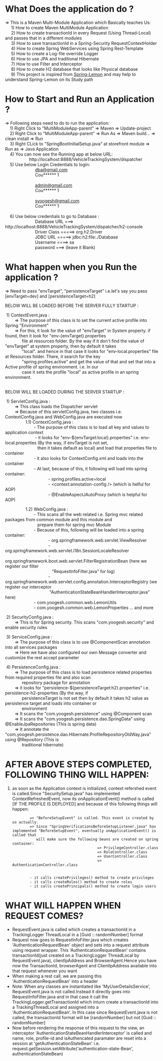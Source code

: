 # What Does the application do ? </br> 
=> This is a Maven Multi-Module Application which Basically teaches Us: </br>
         &nbsp;&nbsp;&nbsp;&nbsp; 1) How to create Maven MultiModule Application</br>
         &nbsp;&nbsp;&nbsp;&nbsp; 2) How to create transactionId in every Request (Using Thread-Local) and passes that in a different modules </br>
         &nbsp; &nbsp;&nbsp;&nbsp;3) How to save transactionId in a Spring-Security RequestContextHolder </br>
         &nbsp;&nbsp;&nbsp;&nbsp; 4) How to create Spring WebServices using Spring Rest-Template </br>
         &nbsp;&nbsp;&nbsp;&nbsp; 5) How to create a Log-file override Logger</br>
         &nbsp;&nbsp;&nbsp;&nbsp; 6) How to use JPA and traditional Hibernate </br>
         &nbsp;&nbsp;&nbsp;&nbsp; 7) How to use Filter and Interceptor </br>
         &nbsp;&nbsp;&nbsp;&nbsp; 8) How to create H2 database that looks like Physical database</br>
         &nbsp;&nbsp;&nbsp;&nbsp;&nbsp;9) This project is inspired from <a href="https://github.com/naturalprogrammer/spring-lemon.git">Spring-Lemon</a> and may help to understand Spring-Lemon on its Study path </br>
                                                                                                                                
          
# How to Start and Run an Application ?                                                                                          </br>
=> Following steps need to do to run the application:                                                                           </br>
          &nbsp;&nbsp;&nbsp;&nbsp;1) Right Click to "MultiModuleApp-parent" => Maven => Update-project                                                  </br>
          &nbsp;&nbsp;&nbsp;&nbsp;2) Right Click to "MultiModuleApp-parent" => Run As => Maven build... => clean install => Run                         </br>
          &nbsp;&nbsp;&nbsp;&nbsp;3) Right CLick to "SpringBootInitialSetup.java" at storefront module => Run as => Java Application                    </br>
          &nbsp;&nbsp;&nbsp;&nbsp;4) You can now see the Running app at below URL: </br>
          &nbsp;&nbsp;&nbsp;&nbsp;&nbsp;&nbsp;&nbsp;&nbsp;&nbsp;&nbsp;&nbsp;&nbsp;&nbsp;&nbsp;&nbsp;&nbsp;&nbsp;&nbsp;&nbsp;&nbsp;http://localhost:8888/VehicleTrackingSystem/dispatcher  </br> 
          &nbsp;&nbsp;&nbsp;&nbsp;5) Use below Login Credentials to login:                                                             
           &nbsp;&nbsp;&nbsp;&nbsp;&nbsp;&nbsp;&nbsp;&nbsp;&nbsp;&nbsp;&nbsp;&nbsp;&nbsp;&nbsp;&nbsp;&nbsp;&nbsp;&nbsp;&nbsp;&nbsp;&nbsp;&nbsp;&nbsp;&nbsp;&nbsp;dba@gmail.com                    
           &nbsp;&nbsp;&nbsp;&nbsp;&nbsp;&nbsp;&nbsp;&nbsp;&nbsp;&nbsp;&nbsp;&nbsp;&nbsp;&nbsp;&nbsp;&nbsp;&nbsp;&nbsp;&nbsp;&nbsp;&nbsp;&nbsp;&nbsp;&nbsp;&nbsp;Cou****** 1 </br>
                                                                                      </br>
                        &nbsp;&nbsp;&nbsp;&nbsp;&nbsp;&nbsp;&nbsp;&nbsp;&nbsp;&nbsp;&nbsp;&nbsp;&nbsp;&nbsp;&nbsp;&nbsp;&nbsp;&nbsp;&nbsp;&nbsp;&nbsp;&nbsp;&nbsp;&nbsp;&nbsp;admin@gmail.com  </br>
                        &nbsp;&nbsp;&nbsp;&nbsp;&nbsp;&nbsp;&nbsp;&nbsp;&nbsp;&nbsp;&nbsp;&nbsp;&nbsp;&nbsp;&nbsp;&nbsp;&nbsp;&nbsp;&nbsp;&nbsp;&nbsp;&nbsp;&nbsp;&nbsp;&nbsp;Cou****** 1   </br>
                                                                                     </br>
                        &nbsp;&nbsp;&nbsp;&nbsp;&nbsp;&nbsp;&nbsp;&nbsp;&nbsp;&nbsp;&nbsp;&nbsp;&nbsp;&nbsp;&nbsp;&nbsp;&nbsp;&nbsp;&nbsp;&nbsp;&nbsp;&nbsp;&nbsp;&nbsp;&nbsp;syoogesh@gmail.com  </br>
                        &nbsp;&nbsp;&nbsp;&nbsp;&nbsp;&nbsp;&nbsp;&nbsp;&nbsp;&nbsp;&nbsp;&nbsp;&nbsp;&nbsp;&nbsp;&nbsp;&nbsp;&nbsp;&nbsp;&nbsp;&nbsp;&nbsp;&nbsp;&nbsp;&nbsp;Cou****** 1 </br>										
&nbsp;&nbsp;&nbsp;&nbsp;6) Use below credentials to go to Database :                                                                          </br>
                        &nbsp;&nbsp;&nbsp;&nbsp;&nbsp;&nbsp;&nbsp;&nbsp;&nbsp;&nbsp;&nbsp;&nbsp;&nbsp;&nbsp;&nbsp;&nbsp;&nbsp;&nbsp;&nbsp;&nbsp;&nbsp;&nbsp;&nbsp;&nbsp;&nbsp;Database URL ===> http://localhost:8888/VehicleTrackingSystem/dispatcher/h2-console                     </br>
                        &nbsp;&nbsp;&nbsp;&nbsp;&nbsp;&nbsp;&nbsp;&nbsp;&nbsp;&nbsp;&nbsp;&nbsp;&nbsp;&nbsp;&nbsp;&nbsp;&nbsp;&nbsp;&nbsp;&nbsp;&nbsp;&nbsp;&nbsp;&nbsp;&nbsp;Driver Class =====>  org.h2.Driver                                                                      </br>
                        &nbsp;&nbsp;&nbsp;&nbsp;&nbsp;&nbsp;&nbsp;&nbsp;&nbsp;&nbsp;&nbsp;&nbsp;&nbsp;&nbsp;&nbsp;&nbsp;&nbsp;&nbsp;&nbsp;&nbsp;&nbsp;&nbsp;&nbsp;&nbsp;&nbsp;JDBC URL =====> jdbc:h2:file:./Database                                                                 </br>
                        &nbsp;&nbsp;&nbsp;&nbsp;&nbsp;&nbsp;&nbsp;&nbsp;&nbsp;&nbsp;&nbsp;&nbsp;&nbsp;&nbsp;&nbsp;&nbsp;&nbsp;&nbsp;&nbsp;&nbsp;&nbsp;&nbsp;&nbsp;&nbsp;&nbsp;Username ====> sa                                                                                       </br>
                        &nbsp;&nbsp;&nbsp;&nbsp;&nbsp;&nbsp;&nbsp;&nbsp;&nbsp;&nbsp;&nbsp;&nbsp;&nbsp;&nbsp;&nbsp;&nbsp;&nbsp;&nbsp;&nbsp;&nbsp;&nbsp;&nbsp;&nbsp;&nbsp;&nbsp;password ===> (leave it Blank)                                                                          </br>
                        

# What happen when you Run the application ? </br>   
=> Need to pass "envTarget", "persistenceTarget" i.e.let's say you pass [envTarget=dev]   and [persistenceTarget=h2] 

BELOW WILL BE LOADED BEFORE THE SERVER FULLY STARTUP : </br>

&nbsp;1) ContextEvent.java : </br>
&nbsp;&nbsp;&nbsp;&nbsp;&nbsp;&nbsp;&nbsp;&nbsp;=> The purpose of this class is to set the current active profile into Spring "Environment" </br>
&nbsp;&nbsp;&nbsp;&nbsp;&nbsp;&nbsp;&nbsp;&nbsp;=> For this, it look for the value of "envTarget" in System property. if found, then it look for "env-{envTarget}.properties </br>
&nbsp;&nbsp;&nbsp;&nbsp;&nbsp;&nbsp;&nbsp;&nbsp;&nbsp;&nbsp;&nbsp;&nbsp;&nbsp;&nbsp;file at  resources folder. By the way if it don't find the value of "envTarget" at system property, then by default it takes</br>
&nbsp;&nbsp;&nbsp;&nbsp;&nbsp;&nbsp;&nbsp;&nbsp;&nbsp;&nbsp;&nbsp;&nbsp;&nbsp;&nbsp;"local". and hence in that case it looks for "env-local.properties" file at Resources folder. There, it search for the key</br>
&nbsp;&nbsp;&nbsp;&nbsp;&nbsp;&nbsp;&nbsp;&nbsp;&nbsp;&nbsp;&nbsp;&nbsp;&nbsp;&nbsp;"spring.profiles.active" and get the value of that and set that into a Active profile of spring environment. i.e. In our</br>
&nbsp;&nbsp;&nbsp;&nbsp;&nbsp;&nbsp;&nbsp;&nbsp;&nbsp;&nbsp;&nbsp;&nbsp;&nbsp;&nbsp;case it sets the profile "local" as active profile in an spring environment.</br> </br>

BELOW WILL BE LOADED DURING THE SERVER STARTUP : </br>

&nbsp;1) ServletConfig.java : </br>
&nbsp;&nbsp;&nbsp;&nbsp;&nbsp;&nbsp;&nbsp;&nbsp;=> This class loads the Dispatcher servlet </br>
&nbsp;&nbsp;&nbsp;&nbsp;&nbsp;&nbsp;&nbsp;&nbsp;=> Because of this servletConfig.java, two classes i.e. ContextConfig.java and WebConfig.java are executed now </br>
&nbsp;&nbsp;&nbsp;&nbsp;&nbsp;&nbsp;&nbsp;&nbsp;&nbsp;&nbsp;&nbsp;&nbsp;&nbsp;&nbsp;&nbsp;&nbsp;&nbsp;1.1) ContextConfig.java : </br>
&nbsp;&nbsp;&nbsp;&nbsp;&nbsp;&nbsp;&nbsp;&nbsp;&nbsp;&nbsp;&nbsp;&nbsp;&nbsp;&nbsp;&nbsp;&nbsp;&nbsp;&nbsp;&nbsp;&nbsp;&nbsp;&nbsp;&nbsp;&nbsp;- The purpose of this class is to load all key and values to application context </br>
&nbsp;&nbsp;&nbsp;&nbsp;&nbsp;&nbsp;&nbsp;&nbsp;&nbsp;&nbsp;&nbsp;&nbsp;&nbsp;&nbsp;&nbsp;&nbsp;&nbsp;&nbsp;&nbsp;&nbsp;&nbsp;&nbsp;&nbsp;&nbsp; - it looks for "env-${envTarget:local}.properties" i.e. env-local.properties (By the way, if envTarget is not set, </br>
&nbsp;&nbsp;&nbsp;&nbsp;&nbsp;&nbsp;&nbsp;&nbsp;&nbsp;&nbsp;&nbsp;&nbsp;&nbsp;&nbsp;&nbsp;&nbsp;&nbsp;&nbsp;&nbsp;&nbsp;&nbsp;&nbsp;&nbsp;&nbsp;&nbsp;&nbsp;&nbsp;then it takes default as local) and load that properties file to container </br>
&nbsp;&nbsp;&nbsp;&nbsp;&nbsp;&nbsp;&nbsp;&nbsp;&nbsp;&nbsp;&nbsp;&nbsp;&nbsp;&nbsp;&nbsp;&nbsp;&nbsp;&nbsp;&nbsp;&nbsp;&nbsp;&nbsp;&nbsp;&nbsp;- it also looks for ContextConfig.xml and loads into the container </br>
&nbsp;&nbsp;&nbsp;&nbsp;&nbsp;&nbsp;&nbsp;&nbsp;&nbsp;&nbsp;&nbsp;&nbsp;&nbsp;&nbsp;&nbsp;&nbsp;&nbsp;&nbsp;&nbsp;&nbsp;&nbsp;&nbsp;&nbsp;&nbsp;- At last, because of this, it following will load into spring container: </br>
&nbsp;&nbsp;&nbsp;&nbsp;&nbsp;&nbsp;&nbsp;&nbsp;&nbsp;&nbsp;&nbsp;&nbsp;&nbsp;&nbsp;&nbsp;&nbsp;&nbsp;&nbsp;&nbsp;&nbsp;&nbsp;&nbsp;&nbsp;&nbsp;&nbsp;&nbsp;&nbsp;&nbsp;&nbsp;&nbsp;&nbsp;&nbsp;&nbsp;&nbsp;&nbsp;&nbsp;- spring.profiles.active=local </br>
&nbsp;&nbsp;&nbsp;&nbsp;&nbsp;&nbsp;&nbsp;&nbsp;&nbsp;&nbsp;&nbsp;&nbsp;&nbsp;&nbsp;&nbsp;&nbsp;&nbsp;&nbsp;&nbsp;&nbsp;&nbsp;&nbsp;&nbsp;&nbsp;&nbsp;&nbsp;&nbsp;&nbsp;&nbsp;&nbsp;&nbsp;&nbsp;&nbsp;&nbsp;&nbsp;&nbsp;- <context:annotation-config />  (which is helful for AOP)</br>
&nbsp;&nbsp;&nbsp;&nbsp;&nbsp;&nbsp;&nbsp;&nbsp;&nbsp;&nbsp;&nbsp;&nbsp;&nbsp;&nbsp;&nbsp;&nbsp;&nbsp;&nbsp;&nbsp;&nbsp;&nbsp;&nbsp;&nbsp;&nbsp;&nbsp;&nbsp;&nbsp;&nbsp;&nbsp;&nbsp;&nbsp;&nbsp;&nbsp;&nbsp;&nbsp;&nbsp;- @EnableAspectJAutoProxy (which is helpful for AOP) </br>

&nbsp;&nbsp;&nbsp;&nbsp;&nbsp;&nbsp;&nbsp;&nbsp;&nbsp;&nbsp;&nbsp;&nbsp;&nbsp;&nbsp;&nbsp;&nbsp;&nbsp;1.2) WebConfig.java :  </br> 
&nbsp;&nbsp;&nbsp;&nbsp;&nbsp;&nbsp;&nbsp;&nbsp;&nbsp;&nbsp;&nbsp;&nbsp;&nbsp;&nbsp;&nbsp;&nbsp;&nbsp;&nbsp;&nbsp;&nbsp;&nbsp;&nbsp;&nbsp;&nbsp;- This scans all the web related i.e. Spring mvc related packages from common module and this module and </br>
&nbsp;&nbsp;&nbsp;&nbsp;&nbsp;&nbsp;&nbsp;&nbsp;&nbsp;&nbsp;&nbsp;&nbsp;&nbsp;&nbsp;&nbsp;&nbsp;&nbsp;&nbsp;&nbsp;&nbsp;&nbsp;&nbsp;&nbsp;&nbsp;&nbsp;&nbsp;&nbsp;prepare them for spring mvc Module </br>
&nbsp;&nbsp;&nbsp;&nbsp;&nbsp;&nbsp;&nbsp;&nbsp;&nbsp;&nbsp;&nbsp;&nbsp;&nbsp;&nbsp;&nbsp;&nbsp;&nbsp;&nbsp;&nbsp;&nbsp;&nbsp;&nbsp;&nbsp;&nbsp;- Because of this, following will be loaded into a spring container: </br>
&nbsp;&nbsp;&nbsp;&nbsp;&nbsp;&nbsp;&nbsp;&nbsp;&nbsp;&nbsp;&nbsp;&nbsp;&nbsp;&nbsp;&nbsp;&nbsp;&nbsp;&nbsp;&nbsp;&nbsp;&nbsp;&nbsp;&nbsp;&nbsp;&nbsp;&nbsp;&nbsp;&nbsp;&nbsp;&nbsp;&nbsp;&nbsp;&nbsp;&nbsp;&nbsp;&nbsp;- org.springframework.web.servlet.ViewResolver </br>
&nbsp;&nbsp;&nbsp;&nbsp;&nbsp;&nbsp;&nbsp;&nbsp;&nbsp;&nbsp;&nbsp;&nbsp;&nbsp;&nbsp;&nbsp;&nbsp;&nbsp;&nbsp;&nbsp;&nbsp;&nbsp;&nbsp;&nbsp;&nbsp;&nbsp;&nbsp;&nbsp;&nbsp;&nbsp;&nbsp;&nbsp;&nbsp;&nbsp;&nbsp;&nbsp;&nbsp;- org.springframework.web.servlet.i18n.SessionLocaleResolver </br>
&nbsp;&nbsp;&nbsp;&nbsp;&nbsp;&nbsp;&nbsp;&nbsp;&nbsp;&nbsp;&nbsp;&nbsp;&nbsp;&nbsp;&nbsp;&nbsp;&nbsp;&nbsp;&nbsp;&nbsp;&nbsp;&nbsp;&nbsp;&nbsp;&nbsp;&nbsp;&nbsp;&nbsp;&nbsp;&nbsp;&nbsp;&nbsp;&nbsp;&nbsp;&nbsp;&nbsp;- org.springframework.boot.web.servlet.FilterRegistrationBean (here we register our filter </br>
&nbsp;&nbsp;&nbsp;&nbsp;&nbsp;&nbsp;&nbsp;&nbsp;&nbsp;&nbsp;&nbsp;&nbsp;&nbsp;&nbsp;&nbsp;&nbsp;&nbsp;&nbsp;&nbsp;&nbsp;&nbsp;&nbsp;&nbsp;&nbsp;&nbsp;&nbsp;&nbsp;&nbsp;&nbsp;&nbsp;&nbsp;&nbsp;&nbsp;&nbsp;&nbsp;&nbsp;&nbsp;&nbsp;
"RequestInfoFilter.java" for log) </br>
&nbsp;&nbsp;&nbsp;&nbsp;&nbsp;&nbsp;&nbsp;&nbsp;&nbsp;&nbsp;&nbsp;&nbsp;&nbsp;&nbsp;&nbsp;&nbsp;&nbsp;&nbsp;&nbsp;&nbsp;&nbsp;&nbsp;&nbsp;&nbsp;&nbsp;&nbsp;&nbsp;&nbsp;&nbsp;&nbsp;&nbsp;&nbsp;&nbsp;&nbsp;&nbsp;&nbsp;- org.springframework.web.servlet.config.annotation.InterceptorRegistry (we register our interceptor</br>
&nbsp;&nbsp;&nbsp;&nbsp;&nbsp;&nbsp;&nbsp;&nbsp;&nbsp;&nbsp;&nbsp;&nbsp;&nbsp;&nbsp;&nbsp;&nbsp;&nbsp;&nbsp;&nbsp;&nbsp;&nbsp;&nbsp;&nbsp;&nbsp;&nbsp;&nbsp;&nbsp;&nbsp;&nbsp;&nbsp;&nbsp;&nbsp;&nbsp;&nbsp;&nbsp;&nbsp;
"AuthenticationStateBeanHandlerInterceptor.java" here) </br>
&nbsp;&nbsp;&nbsp;&nbsp;&nbsp;&nbsp;&nbsp;&nbsp;&nbsp;&nbsp;&nbsp;&nbsp;&nbsp;&nbsp;&nbsp;&nbsp;&nbsp;&nbsp;&nbsp;&nbsp;&nbsp;&nbsp;&nbsp;&nbsp;- com.yoogesh.common.web.LemonUtils </br>
&nbsp;&nbsp;&nbsp;&nbsp;&nbsp;&nbsp;&nbsp;&nbsp;&nbsp;&nbsp;&nbsp;&nbsp;&nbsp;&nbsp;&nbsp;&nbsp;&nbsp;&nbsp;&nbsp;&nbsp;&nbsp;&nbsp;&nbsp;&nbsp;- com.yoogesh.common.web.LemonProperties ... and more </br>
			                    
                       
&nbsp;2) SecurityConfig.java : </br>
&nbsp;&nbsp;&nbsp;&nbsp;&nbsp;&nbsp;&nbsp;&nbsp;=> This is for Spring security. This scans "com.yoogesh.security" and enable security rules </br>

                                                        
&nbsp;3) ServiceConfig.java : </br>
&nbsp;&nbsp;&nbsp;&nbsp;&nbsp;&nbsp;&nbsp;&nbsp;=> The purpose of this class is to use @ComponentScan annotation into all services packages </br>
&nbsp;&nbsp;&nbsp;&nbsp;&nbsp;&nbsp;&nbsp;&nbsp;=>  Here we have also configured our own Message converter and customize the rest accept parameter </br>
                                                                                                                                                                                   
                                                          
&nbsp;4) PersistenceConfig.java : </br>
&nbsp;&nbsp;&nbsp;&nbsp;&nbsp;&nbsp;&nbsp;&nbsp;=> The purpose of this class is to load persistence related properties from required properties file and also scan</br>
&nbsp;&nbsp;&nbsp;&nbsp;&nbsp;&nbsp;&nbsp;&nbsp;&nbsp;&nbsp;&nbsp;&nbsp;&nbsp;&nbsp;repository package for annotation </br>
&nbsp;&nbsp;&nbsp;&nbsp;&nbsp;&nbsp;&nbsp;&nbsp;=> it looks for "persistence-${persistenceTarget:h2}.properties" i.e. persistence-h2-properties (By the way, if </br>
&nbsp;&nbsp;&nbsp;&nbsp;&nbsp;&nbsp;&nbsp;&nbsp;&nbsp;&nbsp;&nbsp;&nbsp;&nbsp;&nbsp;persistenceTarget is not set then by default it takes h2 value as persistence target and loads into container or </br>
&nbsp;&nbsp;&nbsp;&nbsp;&nbsp;&nbsp;&nbsp;&nbsp;&nbsp;&nbsp;&nbsp;&nbsp;&nbsp;&nbsp;environment </br>
&nbsp;&nbsp;&nbsp;&nbsp;&nbsp;&nbsp;&nbsp;&nbsp;=> It scans the "com.yoogesh.persistence" using @Component scan  </br>
&nbsp;&nbsp;&nbsp;&nbsp;&nbsp;&nbsp;&nbsp;&nbsp;=> It scans the "com.yoogesh.persistence.dao.SpringData" using @EnableJpaRepositories (This is spring data)</br>
&nbsp;&nbsp;&nbsp;&nbsp;&nbsp;&nbsp;&nbsp;&nbsp;=> It annotate the "com.yoogesh.persistence.dao.Hibernate.ProfileRepositoryOldWay.java" using @Repository  (This is</br>
&nbsp;&nbsp;&nbsp;&nbsp;&nbsp;&nbsp;&nbsp;&nbsp;&nbsp;&nbsp;&nbsp;&nbsp;&nbsp;&nbsp;traditional hibernate)  </br>                                                       
                                                           
                                                               
                                                                                                                                                                                                                                                               
AFTER ABOVE STEPS COMPLETED, FOLLOWING THING WILL HAPPEN:
========================================================

1) as soon as the Application context is initialized, context refershed event is called.Since "SecuritySetup.java" has implemented ContextRefreshedEvent,
   now its onApplicationEvent() method is called [IF THE PROFILE IS DEPLOYED] and because of this following things will happen:
   
               => "BeforeSetupEvent" is called. This event is created by us actually.
               => Since "SpringVerificationsBeforeSetupListener.java" has implemented "BeforeSetupEvent", eventually onApplicationEvent() is called that
                  will make sure the following beans are created on spring container:
                                              => PrivilegeController.class
                                              => RoleController.class
                                              => UserController.class
                                              => AuthenticationController.class
                                              
                                              
               - it calls createPrivileges() method to create privileges
               - it calls createRoles() method to create roles
               - it calls createPrincipals() method to create login users
               
               
               
               
 WHAT WILL HAPPEN WHEN REQUEST COMES?
 ====================================
 - RequestEvent.java is called which creates a transactionId in a TrackingLogger ThreadLocal in a [Guid :: randomNumber] format
 - Request now goes to RequestInfoFilter.java which creates 'AuthenticationRequestBean' object  and sets into a request attribute using request wrapper. This 'AuthenticationRequestBean' contains
   transactionId(just created on a TrackingLogger ThreadLocal by RequestEvent.java), clientIpAddress and BrowserAgent.Hence you have now the TransactionId,
   browserAgent and ClientIpAddress available into that request whenever you want
 - When making a rest call, we are passing this 'AuthenticationRequestBean' into a header
 - Note: When any classes are instantiated like 'MyUserDetailsService', RequestEvent.java is not called.Instead it directly goes into RequestInfoFilter.java and in that case it call the 
   TrackingLogger.getTransactionId which inturn create a transactionId into a TrackingThreadLocal and assigned into a 'AuthenticationRequestBean'. In this case since RequestEvent.java is not
   called, the transactionId format will be [randomNumber] but not [Guid :: randomNumber]
 - Now before rendering the response of this request to the view, an interceptor 'AuthenticationStateBeanHandlerInterceptor' is called and name, role, profile-id and isAuthencated paramater are
   reset into a session at 'getAuthenticationStateBean' i.e. request.getSession.setAttribute('authentication-state-Bean', authenticationStateBean)

          
          
          
          
          
          
